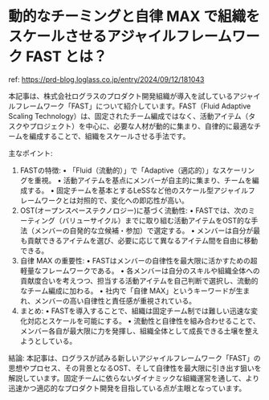 # 動的なチーミングと自律 MAX で組織をスケールさせるアジャイルフレームワーク FAST とは？

ref: <https://prd-blog.loglass.co.jp/entry/2024/09/12/181043>

本記事は、株式会社ログラスのプロダクト開発組織が導入を試しているアジャイルフレームワーク「FAST」について紹介しています。FAST（Fluid Adaptive Scaling Technology）は、固定されたチーム編成ではなく、活動アイテム（タスクやプロジェクト）を中心に、必要な人材が動的に集まり、自律的に最適なチームを編成することで、組織をスケールさせる手法です。

主なポイント:

 1. FASTの特徴:
 • 「Fluid（流動的）」で「Adaptive（適応的）」なスケーリングを重視。
 • 活動アイテムを基点にメンバーが自主的に集まり、チームを編成する。
 • 固定チームを基本とするLeSSなど他のスケール型アジャイルフレームワークとは対照的で、変化への即応性が高い。
 1. OST(オープンスペーステクノロジー)に基づく流動性:
 • FASTでは、次のミーティング（バリューサイクル）までに取り組む活動アイテムをOST的な手法（メンバーの自発的な立候補・参加）で選定する。
 • メンバーは自分が最も貢献できるアイテムを選び、必要に応じて異なるアイテム間を自由に移動できる。
 1. 自律 MAX の重要性:
 • FASTはメンバーの自律性を最大限に活かすための超軽量なフレームワークである。
 • 各メンバーは自分のスキルや組織全体への貢献度合いを考えつつ、担当する活動アイテムを自己判断で選択し、流動的なチーム編成に加わる。
 • 社内で「自律 MAX」というキーワードが生まれ、メンバーの高い自律性と責任感が重視されている。
 1. まとめ:
 • FASTを導入することで、組織は固定チーム制では難しい迅速な変化対応とスケールを可能にする。
 • 流動性と自律性を組み合わせることで、メンバー各自が最大限に力を発揮し、組織全体として成長できる土壌を整えようとしている。

結論:
本記事は、ログラスが試みる新しいアジャイルフレームワーク「FAST」の思想やプロセス、その背景となるOST、そして自律性を最大限に引き出す狙いを解説しています。固定チームに依らないダイナミックな組織運営を通して、より迅速かつ適応的なプロダクト開発を目指している点が主眼となっています。
